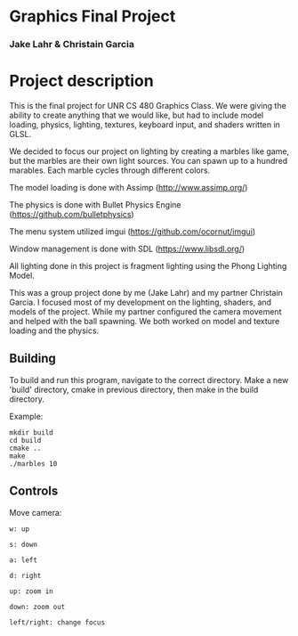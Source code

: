 # Graphics Final Project
### Jake Lahr & Christain Garcia

# Project description
This is the final project for UNR CS 480 Graphics Class. We were giving the ability to create anything that we would like, but had to include model loading, physics, lighting, textures, keyboard input, and shaders written in GLSL.

We decided to focus our project on lighting by creating a marbles like game, but the marbles are their own light sources. You can spawn up to a hundred marables. Each marble cycles through different colors.

The model loading is done with Assimp (http://www.assimp.org/)

The physics is done with Bullet Physics Engine (https://github.com/bulletphysics)

The menu system utilized imgui (https://github.com/ocornut/imgui)

Window management is done with SDL (https://www.libsdl.org/)

All lighting done in this project is fragment lighting using the Phong Lighting Model.

This was a group project done by me (Jake Lahr) and my partner Christain Garcia. I focused most of my development on the lighting, shaders, and models of the project. While my partner configured the camera movement and helped with the ball spawning. We both worked on model and texture loading and the physics. 

## Building
To build and run this program, navigate to the correct directory. Make a new 'build' directory, cmake in previous directory, then make in the build directory.

Example:
```
mkdir build
cd build
cmake ..
make
./marbles 10
```

## Controls
Move camera:

    w: up

    s: down
    
    a: left
    
    d: right
    
    up: zoom in
    
    down: zoom out
    
    left/right: change focus
